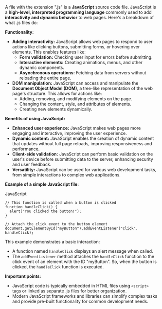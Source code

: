 A file with the extension ".js" is a **JavaScript** source code file. JavaScript is a **high-level, interpreted programming language** commonly used to add **interactivity and dynamic behavior** to web pages. Here's a breakdown of what .js files do:

**Functionality:**

- **Adding interactivity:** JavaScript allows web pages to respond to user actions like clicking buttons, submitting forms, or hovering over elements. This enables features like:
    - **Form validation:** Checking user input for errors before submitting.
    - **Interactive elements:** Creating animations, menus, and other dynamic components.
    - **Asynchronous operations:** Fetching data from servers without reloading the entire page.
- **DOM manipulation:** JavaScript can access and manipulate the **Document Object Model (DOM)**, a tree-like representation of the web page's structure. This allows for actions like:
    - Adding, removing, and modifying elements on the page.
    - Changing the content, style, and attributes of elements.
    - Creating new elements dynamically.

**Benefits of using JavaScript:**

- **Enhanced user experience:** JavaScript makes web pages more engaging and interactive, improving the user experience.
- **Dynamic content:** JavaScript enables the creation of dynamic content that updates without full page reloads, improving responsiveness and performance.
- **Client-side validation:** JavaScript can perform basic validation on the user's device before submitting data to the server, enhancing security and user feedback.
- **Versatility:** JavaScript can be used for various web development tasks, from simple interactions to complex web applications.

**Example of a simple JavaScript file:**

JavaScript

```
// This function is called when a button is clicked
function handleClick() {
  alert("You clicked the button!");
}

// Attach the click event to the button element
document.getElementById("myButton").addEventListener("click", handleClick);
```

This example demonstrates a basic interaction:

- A function named `handleClick` displays an alert message when called.
- The `addEventListener` method attaches the `handleClick` function to the click event of an element with the ID "myButton". So, when the button is clicked, the `handleClick` function is executed.

**Important points:**

- JavaScript code is typically embedded in HTML files using `<script>` tags or linked as separate .js files for better organization.
- Modern JavaScript frameworks and libraries can simplify complex tasks and provide pre-built functionality for common development needs.